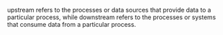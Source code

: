  upstream refers to the processes or data sources that provide data to a particular process, while downstream refers to the processes or systems that consume data from a particular process.












